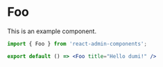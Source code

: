 # Foo

This is an example component.

```jsx
import { Foo } from 'react-admin-components';

export default () => <Foo title="Hello dumi!" />
```
